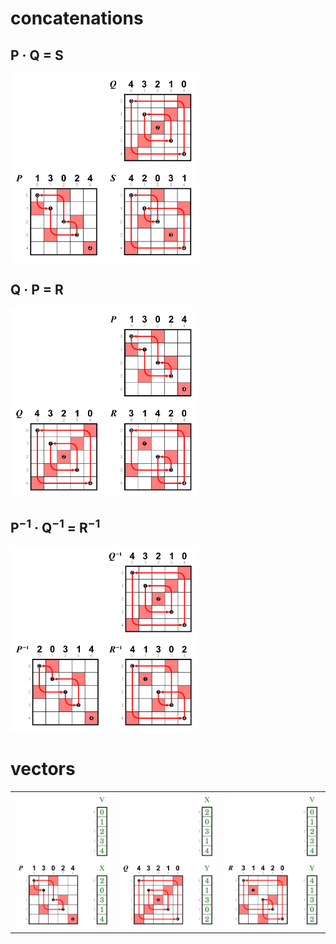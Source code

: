 # concatenations

## P &middot; Q = S

<a href="https://commons.wikimedia.org/wiki/File:5-el_perm;_active;_composition;_S;_prefix.svg">
    <img src="_img/composition_S.svg" width="300px">
</a>

## Q &middot; P = R

<a href="https://commons.wikimedia.org/wiki/File:5-el_perm;_active;_composition;_R;_prefix.svg">
    <img src="_img/composition_R.svg" width="300px">
</a>

## P<sup>&minus;1</sup> &middot; Q<sup>&minus;1</sup> = R<sup>&minus;1</sup>

<a href="https://commons.wikimedia.org/wiki/File:5-el_perm;_active;_composition;_R_inv;_prefix.svg">
    <img src="_img/composition_R_inv.svg" width="300px">
</a>

# vectors

<table>
    <tr>
        <td>
            <a href="https://commons.wikimedia.org/wiki/File:5-el_perm;_active;_vector;_P;_prefix.svg">
                <img src="_img/vector_P.svg" width="250px">
            </a>
        </td>
        <td>
            <a href="https://commons.wikimedia.org/wiki/File:5-el_perm;_active;_vector;_Q;_prefix.svg">
                <img src="_img/vector_Q.svg" width="250px">
            </a>
        </td>
        <td>
            <a href="https://commons.wikimedia.org/wiki/File:5-el_perm;_active;_vector;_R;_prefix.svg">
                <img src="_img/vector_R.svg" width="250px">
            </a>
        </td>
    </tr>
</table>